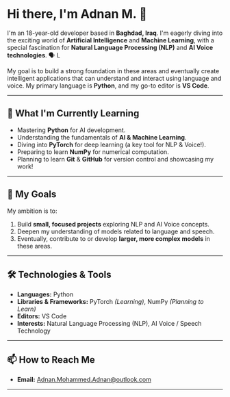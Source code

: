 # Hi there, I'm Adnan M. 👋

I'm an 18-year-old developer based in **Baghdad, Iraq**. I'm eagerly diving into the exciting world of **Artificial Intelligence** and **Machine Learning**, with a special fascination for **Natural Language Processing (NLP)** and **AI Voice technologies**. 🗣️ L

My goal is to build a strong foundation in these areas and eventually create intelligent applications that can understand and interact using language and voice. My primary language is **Python**, and my go-to editor is **VS Code**.

---

## 🌱 What I'm Currently Learning

* Mastering **Python** for AI development.
* Understanding the fundamentals of **AI & Machine Learning**.
* Diving into **PyTorch** for deep learning (a key tool for NLP & Voice!).
* Preparing to learn **NumPy** for numerical computation.
* Planning to learn **Git** & **GitHub** for version control and showcasing my work!

---

## 🚀 My Goals

My ambition is to:

1.  Build **small, focused projects** exploring NLP and AI Voice concepts.
2.  Deepen my understanding of models related to language and speech.
3.  Eventually, contribute to or develop **larger, more complex models** in these areas.

---

## 🛠️ Technologies & Tools

* **Languages:** Python
* **Libraries & Frameworks:** PyTorch *(Learning)*, NumPy *(Planning to Learn)*
* **Editors:** VS Code
* **Interests:** Natural Language Processing (NLP), AI Voice / Speech Technology

---

## 📫 How to Reach Me

* **Email:** [Adnan.Mohammed.Adnan@outlook.com](mailto:adnan.mohammed.adnan@outlook.com)

---
